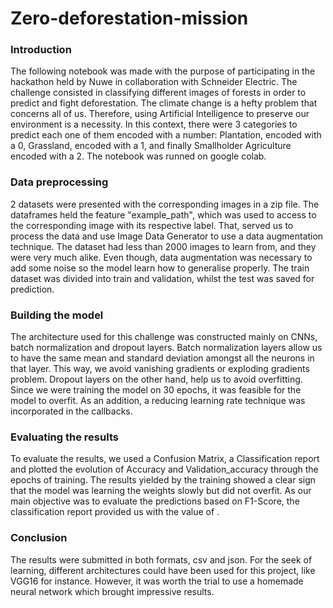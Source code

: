 # Zero-deforestation-mission

### Introduction

The following notebook was made with the purpose of participating in the hackathon held by Nuwe in collaboration with Schneider Electric. The challenge consisted in classifying different images of forests in order to predict and fight deforestation. The climate change is a hefty problem that concerns all of us. Therefore, using Artificial Intelligence to preserve our environment is a necessity. In this context, there were 3 categories to predict each one of them encoded with a number: Plantation, encoded with a 0, Grassland, encoded with a 1, and finally Smallholder Agriculture encoded with a 2. The notebook was runned on google colab.  

### Data preprocessing

2 datasets were presented with the corresponding images in a zip file. The dataframes held the feature "example_path", which was used to access to the corresponding image with its respective label. That, served us to process the data and use Image Data Generator to use a data augmentation technique. The dataset had less than 2000 images to learn from, and they were very much alike. Even though, data augmentation was necessary to add some noise so the model learn how to generalise properly. The train dataset was divided into train and validation, whilst the test was saved for prediction. 

### Building the model

The architecture used for this challenge was constructed mainly on CNNs, batch normalization and dropout layers. Batch normalization layers allow us to have the same mean and standard deviation amongst all the neurons in that layer. This way, we avoid vanishing gradients or exploding gradients problem. Dropout layers on the other hand, help us to avoid overfitting. Since we were training the model on 30 epochs, it was feasible for the model to overfit. As an addition, a reducing learning rate technique was incorporated in the callbacks.

### Evaluating the results

To evaluate the results, we used a Confusion Matrix, a Classification report and plotted the evolution of Accuracy and Validation_accuracy through the epochs of training. The results yielded by the training showed a clear sign that the model was learning the weights slowly but did not overfit. As our main objective was to evaluate the predictions based on F1-Score, the classification report provided us with the value of .

### Conclusion

The results were submitted in both formats, csv and json. For the seek of learning, different architectures could have been used for this project, like VGG16 for instance. However, it was worth the trial to use a homemade neural network which brought impressive results. 
